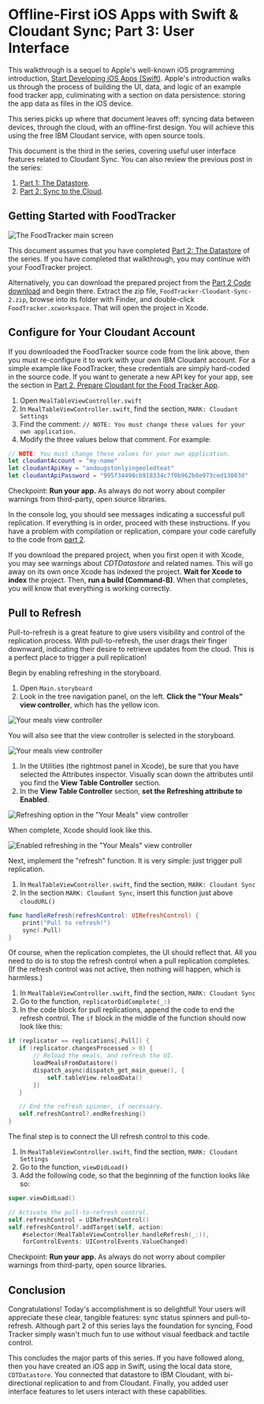 # Offline-First iOS Apps with Swift & Cloudant Sync; Part 3: User Interface

This walkthrough is a sequel to Apple's well-known iOS programming introduction, [Start Developing iOS Apps (Swift)][apple-doc]. Apple's introduction walks us through the process of building the UI, data, and logic of an example food tracker app, culiminating with a section on data persistence: storing the app data as files in the iOS device.

This series picks up where that document leaves off: syncing data between devices, through the cloud, with an offline-first design. You will achieve this using the free IBM Cloudant service, with open source tools.

This document is the third in the series, covering useful user interface features related to Cloudant Sync. You can also review the previous post in the series:

1. [Part 1: The Datastore][part-1].
1. [Part 2: Sync to the Cloud][part-2].

## Getting Started with FoodTracker

![The FoodTracker main screen](media/FoodTracker@2x.png "; figure")

This document assumes that you have completed [Part 2: The Datastore][part-2] of the series. If you have completed that walkthrough, you may continue with your FoodTracker project.

Alternatively, you can download the prepared project from the [Part 2 Code download][part-2-download] and begin there. Extract the zip file, `FoodTracker-Cloudant-Sync-2.zip`, browse into its folder with Finder, and double-click `FoodTracker.xcworkspace`. That will open the project in Xcode.

## Configure for Your Cloudant Account

If you downloaded the FoodTracker source code from the link above, then you must re-configure it to work with your own IBM Cloudant account. For a simple example like FoodTracker, these credentials are simply hard-coded in the source code. If you want to generate a new API key for your app, see the section in [Part 2, Prepare Cloudant for the Food Tracker App][part-2-prep].

1. Open `MealTableViewController.swift`
1. In `MealTableViewController.swift`, find the section, `MARK: Cloudant Settings`
1. Find the comment: `// NOTE: You must change these values for your own application.`
1. Modify the three values below that comment. For example:

  ``` swift
  // NOTE: You must change these values for your own application.
  let cloudantAccount = "my-name"
  let cloudantApiKey = "andougstonlyingeoledteat"
  let cloudantApiPassword = "995f34498cb918334c7f0b962b8e973ced13003d"
  ```

Checkpoint: **Run your app.** As always do not worry about compiler warnings from third-party, open source libraries.

In the console log, you should see messages indicating a successful pull replication. If everything is in order, proceed with these instructions. If you have a problem with compilation or replication, compare your code carefully to the code from [part 2][part-2].

If you download the prepared project, when you first open it with Xcode, you may see warnings about *CDTDatastore* and related names. This will go away on its own once Xcode has indexed the project. **Wait for Xcode to index** the project. Then, **run a build (Command-B)**. When that completes, you will know that everything is working correctly.

## Pull to Refresh

Pull-to-refresh is a great feature to give users visibility and control of the replication process. With pull-to-refresh, the user drags their finger downward, indicating their desire to retrieve updates from the cloud. This is a perfect place to trigger a pull replication!

Begin by enabling refreshing in the storyboard.

1. Open `Main.storyboard`
1. Look in the tree navigation panel, on the left. **Click the "Your Meals" view controller**, which has the yellow icon.

  ![Your meals view controller](media/refresh-15-view_controller@2x.png '; border')

  You will also see that the view controller is selected in the storyboard.

  ![Your meals view controller](media/refresh-20-view_controller@2x.png '; border')
  
1. In the Utilities (the rightmost panel in Xcode), be sure that you have selected the Attributes inspector. Visually scan down the attributes until you find the **View Table Controller** section.
1. In the **View Table Controller** section, **set the Refreshing attribute to Enabled**.

  ![Refreshing option in the "Your Meals" view controller](media/refresh-12-ui_screenshot_circle.png '; figure')

When complete, Xcode should look like this.

![Enabled refreshing in the "Your Meals" view controller](media/refresh-10-ui_screenshot@2x.png '; figure')

Next, implement the "refresh" function. It is very simple: just trigger pull replication.

1. In `MealTableViewController.swift`, find the section, `MARK: Cloudant Sync`
1. In the section `MARK: Cloudant Sync`, insert this function just above `cloudURL()`

  ``` swift
  func handleRefresh(refreshControl: UIRefreshControl) {
      print("Pull to refresh!")
      sync(.Pull)
  }
  ```

Of course, when the replication completes, the UI should reflect that. All you need to do is to stop the refresh control when a pull replication completes. (If the refresh control was not active, then nothing will happen, which is harmless.)

1. In `MealTableViewController.swift`, find the section, `MARK: Cloudant Sync`
1. Go to the function, `replicatorDidComplete(_:)`
1. In the code block for pull replications, append the code to end the refresh control. The `if` block in the middle of the function should now look like this:

  ``` swift
  if (replicator == replications[.Pull]) {
     if (replicator.changesProcessed > 0) {
         // Reload the meals, and refresh the UI.
         loadMealsFromDatastore()
         dispatch_async(dispatch_get_main_queue(), {
             self.tableView.reloadData()
         })
     }

     // End the refresh spinner, if necessary.
     self.refreshControl?.endRefreshing()
  }
  ```

The final step is to connect the UI refresh control to this code.

1. In `MealTableViewController.swift`, find the section, `MARK: Cloudant Settings`
1. Go to the function, `viewDidLoad()`
1. Add the following code, so that the beginning of the function looks like so:

  ``` swift
  super.viewDidLoad()
  
  // Activate the pull-to-refresh control.
  self.refreshControl = UIRefreshControl()
  self.refreshControl?.addTarget(self, action:
      #selector(MealTableViewController.handleRefresh(_:)),
      forControlEvents: UIControlEvents.ValueChanged)
  ```

Checkpoint: **Run your app.** As always do not worry about compiler warnings from third-party, open source libraries.

## Conclusion

Congratulations! Today's accomplishment is so delightful! Your users will appreciate these clear, tangible features: sync status spinners and pull-to-refresh. Although part 2 of this series lays the foundation for syncing, Food Tracker simply wasn't much fun to use without visual feedback and tactile control.

This concludes the major parts of this series. If you have followed along, then you have created an iOS app in Swift, using the local data store, `CDTDatastore`. You connected that datastore to IBM Cloudant, with bi-directional replication to and from Cloudant. Finally, you added user interface features to let users interact with these capabilities.

[END]: ------------------------------------------------

[apple-doc]: https://developer.apple.com/library/prerelease/ios/referencelibrary/GettingStarted/DevelopiOSAppsSwift/index.html
[code-download]: media/FoodTracker-Cloudant-Sync-3.zip
[part-1]: https://developer.ibm.com/clouddataservices/2016/01/25/start-developing-ios-apps-swift-with-cloud-sync-part-1-the-datastore/
[part-2]: http://developer.ibm.com/clouddataservices/?p=5451
[part-2-download]: https://developer.ibm.com/clouddataservices/2016/06/08/offline-first-ios-apps-part-2-cloud-sync/#download-this-project
[part-2-prep]: https://developer.ibm.com/clouddataservices/2016/06/08/offline-first-ios-apps-part-2-cloud-sync/#prepare-cloudant-for-the-foodtracker-app
